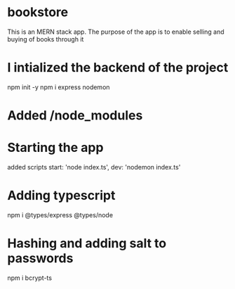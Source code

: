 # bookstore
This is an MERN stack app. The purpose of the app is to enable selling and buying of books through it

# I intialized the backend of the project
npm init -y
npm i express nodemon

# Added /node_modules

# Starting the app
added scripts start: 'node index.ts', dev: 'nodemon index.ts'

# Adding typescript
npm i @types/express @types/node

# Hashing and adding salt to passwords
npm i bcrypt-ts